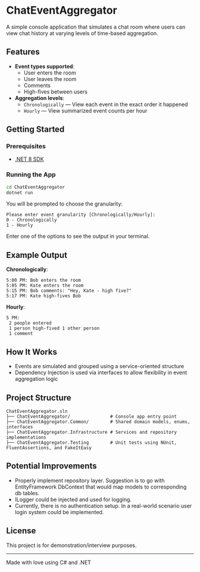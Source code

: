 # ChatEventAggregator

A simple console application that simulates a chat room where users can view chat history at varying levels of time-based aggregation.

## Features

- **Event types supported**:
  - User enters the room
  - User leaves the room
  - Comments
  - High-fives between users
- **Aggregation levels**:
  - `Chronologically` — View each event in the exact order it happened
  - `Hourly` — View summarized event counts per hour

## Getting Started

### Prerequisites
- [.NET 8 SDK](https://dotnet.microsoft.com/en-us/download)

### Running the App

```bash
cd ChatEventAggregator
dotnet run
```

You will be prompted to choose the granularity:
```
Please enter event granularity [Chronologically/Hourly]:
0 - Chronologically
1 - Hourly
```

Enter one of the options to see the output in your terminal.

## Example Output

**Chronologically**:
```
5:00 PM: Bob enters the room
5:05 PM: Kate enters the room
5:15 PM: Bob comments: "Hey, Kate - high five?"
5:17 PM: Kate high-fives Bob
```

**Hourly**:
```
5 PM:
 2 people entered
 1 person high-fived 1 other person
 1 comment
```

## How It Works
- Events are simulated and grouped using a service-oriented structure
- Dependency Injection is used via interfaces to allow flexibility in event aggregation logic

## Project Structure

```
ChatEventAggregator.sln
├── ChatEventAggregator/               # Console app entry point
├── ChatEventAggregator.Common/        # Shared domain models, enums, interfaces
├── ChatEventAggregator.Infrastructure # Services and repository implementations
├── ChatEventAggregator.Testing        # Unit tests using NUnit, FluentAssertions, and FakeItEasy
```

## Potential Improvements
- Properly implement repository layer. Suggestion is to go with EntityFramework DbContext that would map models to corresponding db tables.
- ILogger could be injected and used for logging.
- Currently, there is no authentication setup. In a real-world scenario user login system could be implemented.

## License
This project is for demonstration/interview purposes.

---
Made with love using C# and .NET

